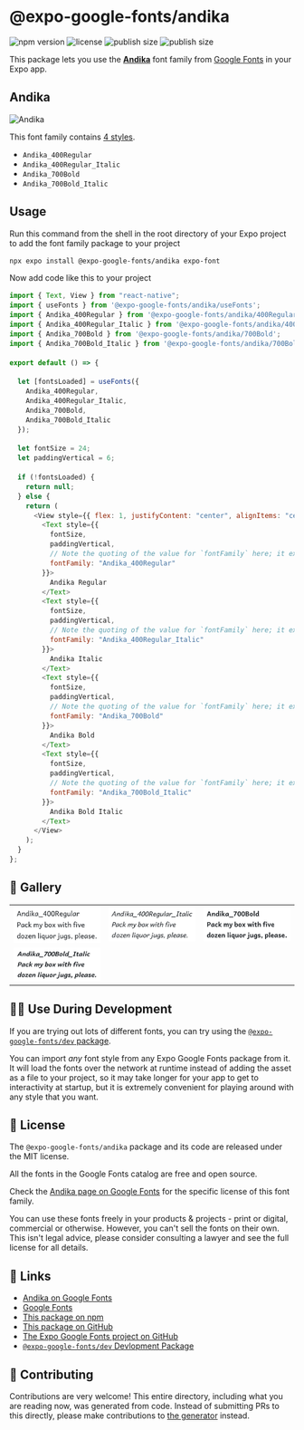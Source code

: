 # @expo-google-fonts/andika

![npm version](https://flat.badgen.net/npm/v/@expo-google-fonts/andika)
![license](https://flat.badgen.net/github/license/expo/google-fonts)
![publish size](https://flat.badgen.net/packagephobia/install/@expo-google-fonts/andika)
![publish size](https://flat.badgen.net/packagephobia/publish/@expo-google-fonts/andika)

This package lets you use the [**Andika**](https://fonts.google.com/specimen/Andika) font family from [Google Fonts](https://fonts.google.com/) in your Expo app.

## Andika

![Andika](./font-family.png)

This font family contains [4 styles](#-gallery).

- `Andika_400Regular`
- `Andika_400Regular_Italic`
- `Andika_700Bold`
- `Andika_700Bold_Italic`

## Usage

Run this command from the shell in the root directory of your Expo project to add the font family package to your project

```sh
npx expo install @expo-google-fonts/andika expo-font
```

Now add code like this to your project

```js
import { Text, View } from "react-native";
import { useFonts } from '@expo-google-fonts/andika/useFonts';
import { Andika_400Regular } from '@expo-google-fonts/andika/400Regular';
import { Andika_400Regular_Italic } from '@expo-google-fonts/andika/400Regular_Italic';
import { Andika_700Bold } from '@expo-google-fonts/andika/700Bold';
import { Andika_700Bold_Italic } from '@expo-google-fonts/andika/700Bold_Italic';

export default () => {

  let [fontsLoaded] = useFonts({
    Andika_400Regular, 
    Andika_400Regular_Italic, 
    Andika_700Bold, 
    Andika_700Bold_Italic
  });

  let fontSize = 24;
  let paddingVertical = 6;

  if (!fontsLoaded) {
    return null;
  } else {
    return (
      <View style={{ flex: 1, justifyContent: "center", alignItems: "center" }}>
        <Text style={{
          fontSize,
          paddingVertical,
          // Note the quoting of the value for `fontFamily` here; it expects a string!
          fontFamily: "Andika_400Regular"
        }}>
          Andika Regular
        </Text>
        <Text style={{
          fontSize,
          paddingVertical,
          // Note the quoting of the value for `fontFamily` here; it expects a string!
          fontFamily: "Andika_400Regular_Italic"
        }}>
          Andika Italic
        </Text>
        <Text style={{
          fontSize,
          paddingVertical,
          // Note the quoting of the value for `fontFamily` here; it expects a string!
          fontFamily: "Andika_700Bold"
        }}>
          Andika Bold
        </Text>
        <Text style={{
          fontSize,
          paddingVertical,
          // Note the quoting of the value for `fontFamily` here; it expects a string!
          fontFamily: "Andika_700Bold_Italic"
        }}>
          Andika Bold Italic
        </Text>
      </View>
    );
  }
};
```

## 🔡 Gallery


||||
|-|-|-|
|![Andika_400Regular](./400Regular/Andika_400Regular.ttf.png)|![Andika_400Regular_Italic](./400Regular_Italic/Andika_400Regular_Italic.ttf.png)|![Andika_700Bold](./700Bold/Andika_700Bold.ttf.png)||
|![Andika_700Bold_Italic](./700Bold_Italic/Andika_700Bold_Italic.ttf.png)||||


## 👩‍💻 Use During Development

If you are trying out lots of different fonts, you can try using the [`@expo-google-fonts/dev` package](https://github.com/expo/google-fonts/tree/master/font-packages/dev#readme).

You can import _any_ font style from any Expo Google Fonts package from it. It will load the fonts over the network at runtime instead of adding the asset as a file to your project, so it may take longer for your app to get to interactivity at startup, but it is extremely convenient for playing around with any style that you want.


## 📖 License

The `@expo-google-fonts/andika` package and its code are released under the MIT license.

All the fonts in the Google Fonts catalog are free and open source.

Check the [Andika page on Google Fonts](https://fonts.google.com/specimen/Andika) for the specific license of this font family.

You can use these fonts freely in your products & projects - print or digital, commercial or otherwise. However, you can't sell the fonts on their own. This isn't legal advice, please consider consulting a lawyer and see the full license for all details.

## 🔗 Links

- [Andika on Google Fonts](https://fonts.google.com/specimen/Andika)
- [Google Fonts](https://fonts.google.com/)
- [This package on npm](https://www.npmjs.com/package/@expo-google-fonts/andika)
- [This package on GitHub](https://github.com/expo/google-fonts/tree/master/font-packages/andika)
- [The Expo Google Fonts project on GitHub](https://github.com/expo/google-fonts)
- [`@expo-google-fonts/dev` Devlopment Package](https://github.com/expo/google-fonts/tree/master/font-packages/dev)

## 🤝 Contributing

Contributions are very welcome! This entire directory, including what you are reading now, was generated from code. Instead of submitting PRs to this directly, please make contributions to [the generator](https://github.com/expo/google-fonts/tree/master/packages/generator) instead.
